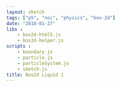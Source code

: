 ```yaml
---
layout: sketch
tags: ["p5", "noc", "physics", "box-2d"]
date: "2018-01-27"
libs :
    - box2d-html5.js
    - box2d-helper.js
scripts : 
    - boundary.js
    - particle.js
    - particleSystem.js
    - sketch.js
title: Box2d Liquid 1
---
```

